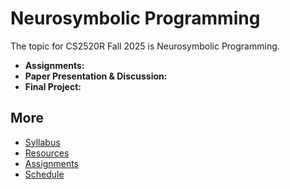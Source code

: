 # Neurosymbolic Programming

The topic for CS2520R Fall 2025 is Neurosymbolic Programming.

- **Assignments:**
- **Paper Presentation & Discussion:**
- **Final Project:**

## More

- [Syllabus](syllabus.html)
- [Resources](resources.html)
- [Assignments](assignments.html)
- [Schedule](schedule.html)
